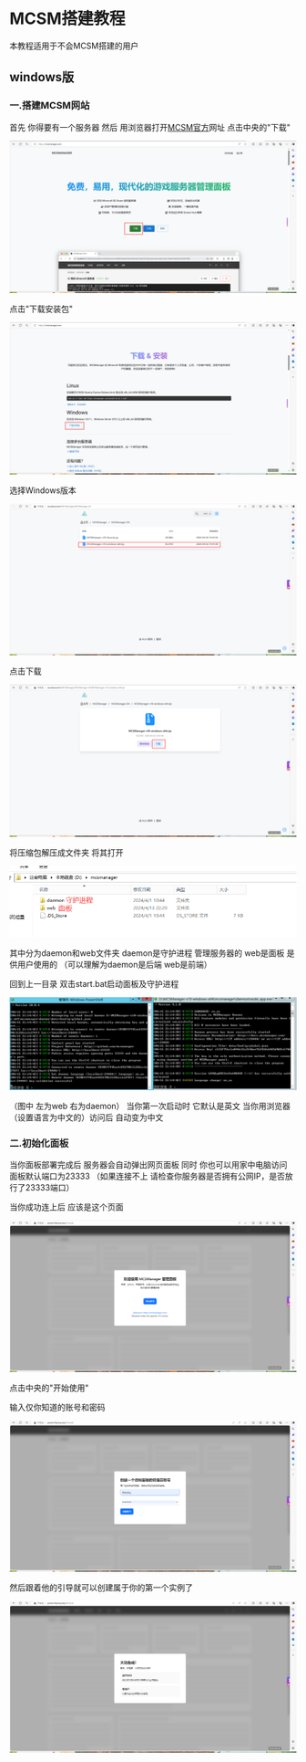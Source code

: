 # MCSM搭建教程

本教程适用于不会MCSM搭建的用户

## windows版

### 一.搭建MCSM网站

首先 你得要有一个服务器
然后 用浏览器打开[MCSM官方](https://mcsmanager.com/)网址
点击中央的"下载"

![MCSMguanwang](./img/mcsm-setup/mcsmgw.png)

点击"下载安装包"

![MCSMguanwangxiazai](./img/mcsm-setup/mcsmgwxz.png)

选择Windows版本

![MCSMguanwangxiazaibanben](./img/mcsm-setup/mcsmgwxzbb.png)

点击下载

![MCSMguanwangxiazaibanbenxiazai](./img/mcsm-setup/mcsmgwxzbbxz.png)

将压缩包解压成文件夹
将其打开

![MCSMwenjianjia](./img/mcsm-setup/mcsmwjj.png)

其中分为daemon和web文件夹
daemon是守护进程 管理服务器的
web是面板 是供用户使用的
（可以理解为daemon是后端 web是前端）

回到上一目录
双击start.bat启动面板及守护进程

![MCSMbatjietu](./img/mcsm-setup/mcsmbatjt.png)

（图中 左为web 右为daemon）
当你第一次启动时 它默认是英文 当你用浏览器（设置语言为中文的）访问后 自动变为中文

### 二.初始化面板

当你面板部署完成后 服务器会自动弹出网页面板
同时 你也可以用家中电脑访问 面板默认端口为23333
（如果连接不上 请检查你服务器是否拥有公网IP，是否放行了23333端口）

当你成功连上后 应该是这个页面

![MCSMscsy](./img/mcsm-setup/mcsmscsy.png)

点击中央的"开始使用"

输入仅你知道的账号和密码

![MCSMzm](./img/mcsm-setup/mcsmzm.png)

然后跟着他的引导就可以创建属于你的第一个实例了

![MCSMyd](./img/mcsm-setup/mcsmyd.png)